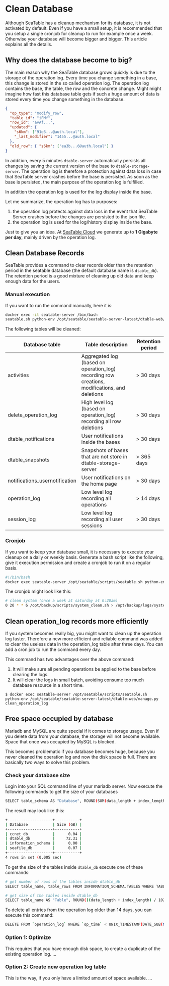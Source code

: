 # Clean Database

<!-- md:version 1.2 -->

Although SeaTable has a cleanup mechanism for its database, it is not activated by default. Even if you have a small setup, it is recommended that you setup a single cronjob for cleanup to run for example once a week. Otherwise your database will become bigger and bigger. This article explains all the details.

## Why does the database become to big?

The main reason why the SeaTable database grows quickly is due to the storage of the operation log. Every time you change something in a base, this change is stored in the so called operation log. The operation log contains the base, the table, the row and the concrete change. Might might imagine how fast this database table gets if such a huge amount of data is stored every time you change something in the database.

```json
{
  "op_type": "modify_row",
  "table_id": "iFMf",
  "row_id": "avAf...",
  "updated": {
    "s6km": ["91e3...@auth.local"],
    "_last_modifier": "1455...@auth.local"
  },
  "old_row": { "s6km": ["ea3b...6@auth.local"] }
}
```

In addition, every 5 minutes `dtable-server` automatically persists all changes by saving the current version of the base to `dtable-storage-server`. The operation log is therefore a protection against data loss in case that SeaTable server crashes before the base is persisted. As soon as the base is persisted, the main purpose of the operation log is fulfilled.

In addition the operation log is used for the log display inside the base.

Let me summarize, the operation log has to purposes:

1. the operation log protects against data loss in the event that SeaTable Server crashes before the changes are persisted to the json file.
2. the operation log is used for the log/history display inside the base.

Just to give you an idea. At [SeaTable Cloud](https://cloud.seatable.io) we generate up to **1 Gigabyte per day**, mainly driven by the operation log.

## Clean Database Records

SeaTable provides a command to clear records older than the retention period in the seatable database (the default database name is `dtable_db`). The retention period is a good mixture of cleaning up old data and keep enough data for the users.

### Manual execution

If you want to run the command manually, here it is:

```bash
docker exec -it seatable-server /bin/bash
seatable.sh python-env /opt/seatable/seatable-server-latest/dtable-web/manage.py clean_db_records
```

The following tables will be cleaned:

| Database table                 | Table description                                                                             | Retention period |
| ------------------------------ | --------------------------------------------------------------------------------------------- | ---------------- |
| activities                     | Aggregated log (based on operation_log) recording row creations, modifications, and deletions | > 30 days        |
| delete_operation_log           | High level log (based on operation_log) recording all row deletions                           | > 30 days        |
| dtable_notifications           | User notifications inside the bases                                                           | > 30 days        |
| dtable_snapshots               | Snapshots of bases that are not store in dtable-storage-server                                | > 365 days       |
| notifications_usernotification | User notifications on the home page                                                           | > 30 days        |
| operation_log                  | Low level log recording all operations                                                        | > 14 days        |
| session_log                    | Low level log recording all user sessions                                                     | > 30 days        |

### Cronjob

If you want to keep your database small, it is necessary to execute your cleanup on a daily or weekly basis. Generate a bash script like the following, give it execution permission and create a cronjob to run it on a regular basis.

```bash
#!/bin/bash
docker exec seatable-server /opt/seatable/scripts/seatable.sh python-env /opt/seatable/seatable-server-latest/dtable-web/manage.py clean_db_records
```

The cronjob might look like this:

```bash
# clean system (once a week at saturday at 0:20am)
0 20 * * 6 /opt/backup/scripts/system_clean.sh > /opt/backup/logs/system_clean.log
```

## Clean operation_log records more efficiently

<!-- md:version 4.1 -->

If you system becomes really big, you might want to clean up the operation log faster. Therefore a new more efficient and reliable command was added to clear the useless data in the operation_log table after three days. You can add a cron job to run the command every day.

This command has two advantages over the above command:

1. It will make sure all pending operations be applied to the base before clearing the logs.
2. It will clear the logs in small batch, avoiding consume too much database resource in a short time.

```
$ docker exec seatable-server /opt/seatable/scripts/seatable.sh python-env /opt/seatable/seatable-server-latest/dtable-web/manage.py clean_operation_log
```

## Free space occupied by database

Mariadb and MySQL are quite special if it comes to storage usage. Even if you delete data from your database, the storage will not become available. Space that once was occupied by MySQL is blocked.

This becomes problematic if you database becomes huge, because you never cleaned the operation log and now the disk space is full. There are basically two ways to solve this problem.

### Check your database size

Login into your SQL command line of your mariadb server. Now execute the following commands to get the size of your databases

```bash
SELECT table_schema AS "Database", ROUND(SUM(data_length + index_length) / 1024 / 1024 / 1024, 2) AS "Size (GB)" FROM information_schema.TABLES GROUP BY table_schema;
```

The result may look like this:

```bash
+--------------------+-----------+
| Database           | Size (GB) |
+--------------------+-----------+
| ccnet_db           |      0.04 |
| dtable_db          |     72.31 |
| information_schema |      0.00 |
| seafile_db         |      0.07 |
+--------------------+-----------+
4 rows in set (0.005 sec)
```

To get the size of the tables inside `dtable_db` execute one of these commands:

```bash
# get number of rows of the tables inside dtable_db
SELECT table_name, table_rows FROM INFORMATION_SCHEMA.TABLES WHERE TABLE_SCHEMA = 'dtable_db';

# get size of the tables inside dtable_db
SELECT table_name AS "Table", ROUND(((data_length + index_length) / 1024 / 1024), 2) AS "Size (MB)" FROM information_schema.TABLES WHERE table_schema = "dtable_db";
```

To delete all entries from the operation log older than 14 days, you can execute this command:

```bash
DELETE FROM `operation_log` WHERE `op_time` < UNIX_TIMESTAMP(DATE_SUB(NOW(), INTERVAL 14 DAY))*1000
```

### Option 1: Optimize

This requires that you have enough disk space, to create a duplicate of the existing operation log.
...

### Option 2: Create new operation log table

This is the way, if you only have a limited amount of space available.
...
